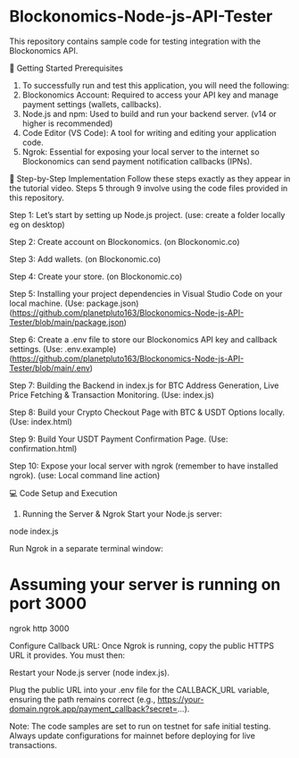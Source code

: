 # Blockonomics-Node-js-API-Tester
This repository contains sample code for testing integration with the Blockonomics API. 

🚀 Getting Started
Prerequisites
1. To successfully run and test this application, you will need the following:
2. Blockonomics Account: Required to access your API key and manage payment settings (wallets, callbacks).
3. Node.js and npm: Used to build and run your backend server. (v14 or higher is recommended)
4. Code Editor (VS Code): A tool for writing and editing your application code.
5. Ngrok: Essential for exposing your local server to the internet so Blockonomics can send payment notification callbacks (IPNs).


🚀 Step-by-Step Implementation
Follow these steps exactly as they appear in the tutorial video. Steps 5 through 9 involve using the code files provided in this repository.

Step 1: Let’s start by setting up Node.js project. (use: create a folder locally eg on desktop)

Step 2: Create account on Blockonomics. (on Blockonomic.co)

Step 3: Add wallets. (on Blockonomic.co)

Step 4: Create your store. (on Blockonomic.co)

Step 5: Installing your project dependencies in Visual Studio Code on your local machine. (Use: package.json) (https://github.com/planetpluto163/Blockonomics-Node-js-API-Tester/blob/main/package.json)

Step 6: Create a .env file to store our Blockonomics API key and callback settings. (Use: .env.example) (https://github.com/planetpluto163/Blockonomics-Node-js-API-Tester/blob/main/.env)

Step 7: Building the Backend in index.js for BTC Address Generation, Live Price Fetching & Transaction Monitoring. (Use: index.js)

Step 8: Build your Crypto Checkout Page with BTC & USDT Options locally. (Use: index.html)

Step 9: Build Your USDT Payment Confirmation Page. (Use: confirmation.html)

Step 10: Expose your local server with ngrok (remember to have installed ngrok). (use: Local command line action)

💻 Code Setup and Execution
1. Running the Server & Ngrok
Start your Node.js server:

node index.js

Run Ngrok in a separate terminal window:

# Assuming your server is running on port 3000
ngrok http 3000

Configure Callback URL: Once Ngrok is running, copy the public HTTPS URL it provides. You must then:

Restart your Node.js server (node index.js).

Plug the public URL into your .env file for the CALLBACK_URL variable, ensuring the path remains correct (e.g., https://your-domain.ngrok.app/payment_callback?secret=...).

Note: The code samples are set to run on testnet for safe initial testing. Always update configurations for mainnet before deploying for live transactions.
